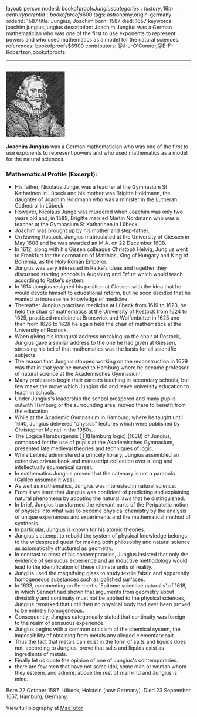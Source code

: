 layout: person
nodeid: bookofproofs$Jungius
categories: history,16th-century
parentid: bookofproofs$600
tags: astronomy,origin-germany
orderid: 1587
title: Jungius, Joachim
born: 1587
died: 1657
keywords: joachim jungius,jungius
description: Joachim Jungius was a German mathematician who was one of the first to use exponents to represent powers and who used mathematics as a model for the natural sciences.
references: bookofproofs$6909
contributors: @J-J-O'Connor,@E-F-Robertson,bookofproofs

---



---

![Jungius.jpg](https://github.com/bookofproofs/bookofproofs.github.io/blob/main/_sources/_assets/images/portraits/Jungius.jpg?raw=true)

**Joachim Jungius** was a German mathematician who was one of the first to use exponents to represent powers and who used mathematics as a model for the natural sciences.

### Mathematical Profile (Excerpt):
* His father, Nicolaus Junge, was a teacher at the Gymnasium St Katharinen in Lübeck and his mother was Brigitte Holdmann, the daughter of Joachim Holdmann who was a minister in the Lutheran Cathedral in Lübeck.
* However, Nicolaus Junge was murdered when Joachim was only two years old and, in 1589, Brigitte married Martin Nordmann who was a teacher at the Gymnasium St Katharinen in Lübeck.
* Joachim was brought up by his mother and step-father.
* On leaving Rostock, Jungius matriculated at the University of Giessen in May 1608 and he was awarded an M.A. on 22 December 1608.
* In 1612, along with his Gissen colleague Christoph Helvig, Jungius went to Frankfurt for the coronation of Matthias, King of Hungary and King of Bohemia, as the Holy Roman Emperor.
* Jungius was very interested in Ratke's ideas and together they discussed starting schools in Augsburg and Erfurt which would teach according to Ratke's system.
* In 1614 Jungius resigned his position at Giessen with the idea that he would devote himself to educational reform, but he soon decided that he wanted to increase his knowledge of medicine.
* Thereafter Jungius practised medicine at Lübeck from 1619 to 1623, he held the chair of mathematics at the University of Rostock from 1624 to 1625, practised medicine at Brunswick and Wolfenbüttel in 1625 and then from 1626 to 1628 he again held the chair of mathematics at the University of Rostock.
* When giving his inaugural address on taking up the chair at Rostock, Jungius gave a similar address to the one he had given at Giessen, stressing his belief that mathematics was the basis for all scientific subjects.
* The reason that Jungius stopped working on the reconstruction in 1629 was that in that year he moved to Hamburg where he became professor of natural science at the Akademisches Gymnasium.
* Many professors begin their careers teaching in secondary schools, but few make the move which Jungius did and leave university education to teach in schools.
* Under Jungius's leadership the school prospered and many pupils outwith Hamburg or the surrounding area, moved there to benefit from the education.
* While at the Academic Gymnasium in Hamburg, where he taught until 1640, Jungius delivered "physics" lectures which were published by Christopher Meinel in the 1980s.
* The Logica Hamburgensis Ⓣ(Hamburg logic) (1638) of Jungius, composed for the use of pupils at the Akademisches Gymnasium, presented late medieval theories and techniques of logic.
* While Leibniz administered a princely library, Jungius assembled an extensive private book and manuscript collection over a long and intellectually ecumenical career.
* In mathematics Jungius proved that the catenary is not a parabola (Galileo assumed it was).
* As well as mathematics, Jungius was interested in natural science.
* From it we learn that Jungius was confident of predicting and explaining natural phenomena by adopting the natural laws that he distinguished.
* In brief, Jungius transformed the relevant parts of the Peripatetic notion of physics into what was to become physical chemistry by the analysis of unique experiences and experiments and the mathematical method of synthesis.
* In particular, Jungius is known for his atomic theories.
* Jungius's attempt to rebuild the system of physical knowledge belongs to the widespread quest for making both philosophy and natural science as axiomatically structured as geometry.
* In contrast to most of his contemporaries, Jungius insisted that only the evidence of sensuous experience and an inductive methodology would lead to the identification of these ultimate units of reality.
* Jungius used the magnifying glass to study textile fabric and apparently homogeneous substances such as polished surfaces.
* In 1633, commenting on Sennert's 'Epitome scientiae naturalis' of 1618, in which Sennert had shown that arguments from geometry about divisibility and continuity must not be applied to the physical sciences, Jungius remarked that until then no physical body had ever been proved to be entirely homogeneous.
* Consequently, Jungius categorically stated that continuity was foreign to the realm of sensuous experience.
* Jungius begins with a common criticism of the chemical system, the impossibility of obtaining from metals any alleged elementary salt.
* Thus the fact that metals can exist in the form of salts and liquids does not, according to Jungius, prove that salts and liquids exist as ingredients of metals.
* Finally let us quote the opinion of one of Jungius's contemporaries.
* there are few men that have not some idol, some man or woman whom they esteem, and admire, above the rest of mankind and Jungius is mine.

Born 22 October 1587, Lübeck, Holstein (now Germany). Died 23 September 1657, Hamburg, Germany.

View full biography at [MacTutor](https://mathshistory.st-andrews.ac.uk/Biographies/Jungius/)
